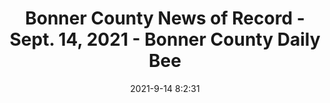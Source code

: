 ---
"title": "Bonner County News of Record - Sept. 14, 2021 - Bonner County Daily Bee"
"date": "2021-9-14 8:2:31"
"feed_name": "GOOGLENEWSINDUSTRIAL"
"feed_website": "https://news.google.com/search?q=industrial%2Bincident&hl=en-US&gl=US&ceid=US:en"
"feed_rss": "https://news.google.com/rss/search?q=industrial%2Bincident&hl=en-US&gl=US&ceid=US:en"
"link": "https://bonnercountydailybee.com/news/2021/sep/14/bonner-county-news-record-sept-14-2021/"
"file": "_posts/2021-1-1-fe9396d75bb4724eaa44a849310162c1c1654e44.md"
"accident": "0"
"drilling": "0"
---